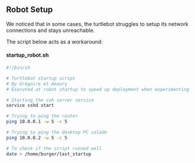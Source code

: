 ## Robot Setup

We noticed that in some cases, the turtlebot struggles to setup its network connections and stays unreachable.

The script below acts as a workaround:

#### startup_robot.sh
```sh
#!/bin/sh

# Turtlebot startup script
# By Grégoire et Amaury
# Executed at robot startup to speed up deployment when experimenting

# Starting the ssh server service
service sshd start

# Trying to ping the router
ping 10.0.0.1 -w 5 -c 5

# Trying to ping the desktop PC salade
ping 10.0.0.2 -w 5 -c 5

# To check if the script runned well
date > /home/burger/last_startup
```